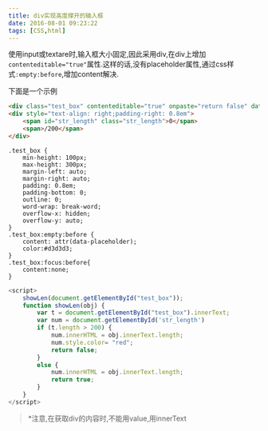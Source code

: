 ```yaml
---
title: div实现高度撑开的输入框
date: 2016-08-01 09:23:22
tags: [CSS,html]
---
```

使用input或textare时,输入框大小固定,因此采用div,在div上增加`contenteditable="true"`属性.这样的话,没有placeholder属性,通过css样式`:empty:before`,增加content解决.

<!-- more -->

下面是一个示例
```html
<div class="test_box" contenteditable="true" onpaste="return false" data-placeholder="聊聊这组照片" id="test_box" onKeyUp="showLen(this);"></div>
<div style="text-align: right;padding-right: 0.8em">
    <span id="str_length" class="str_length">0</span>
    <span>/200</span>
</div>
```
```stylus
.test_box {
    min-height: 100px;
    max-height: 300px;
    margin-left: auto;
    margin-right: auto;
    padding: 0.8em;
    padding-bottom: 0;
    outline: 0;
    word-wrap: break-word;
    overflow-x: hidden;
    overflow-y: auto;
}
.test_box:empty:before {
    content: attr(data-placeholder);
    color:#d3d3d3;
}
.test_box:focus:before{
    content:none;
}
```
```javascript
<script>
    showLen(document.getElementById("test_box"));
    function showLen(obj) {
        var t = document.getElementById("test_box").innerText;
        var num = document.getElementById('str_length')
        if (t.length > 200) {
            num.innerHTML = obj.innerText.length;
            num.style.color= "red";
            return false;
        }
        else {
            num.innerHTML = obj.innerText.length;
            return true;
        }
    }
</script>
```

> *注意,在获取div的内容时,不能用value,用innerText
